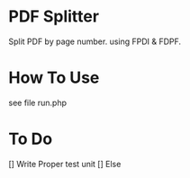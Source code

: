 # PDF Splitter
Split PDF by page number.
using FPDI & FDPF.

# How To Use
see file run.php

# To Do 
[] Write Proper test unit
[] Else
